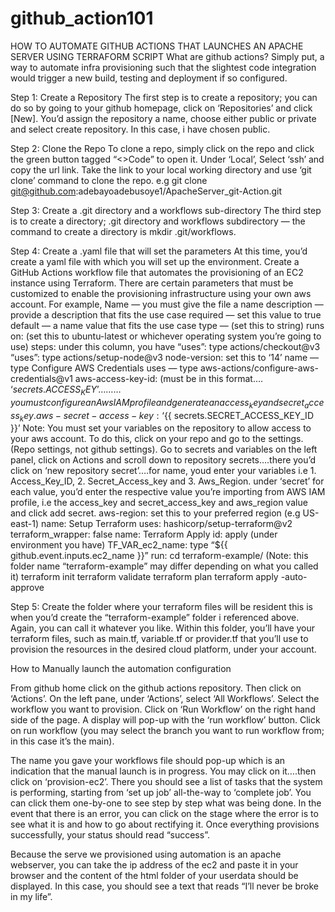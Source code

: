 # github_action101
HOW TO AUTOMATE GITHUB ACTIONS THAT LAUNCHES AN APACHE SERVER USING TERRAFORM SCRIPT
What are github actions? Simply put, a way to automate infra provisioning such that the slightest code integration would trigger a new build, testing and deployment if so configured.

Step 1: Create a Repository
The first step is to create a repository; you can do so by going to your github homepage, click on ‘Repositories’ and click [New]. You’d assign the repository a name, choose either public or private and select create repository. In this case, i have chosen public.

Step 2: Clone the Repo
To clone a repo, simply click on the repo and click the green button tagged “<>Code” to open it. Under ‘Local’, Select ‘ssh’ and copy the url link. Take the link to your local working directory and use ‘git clone’ command to clone the repo. e.g git clone git@github.com:adebayoadebusoye1/ApacheServer_git-Action.git

Step 3: Create a .git directory and a workflows sub-directory
The third step is to create a directory; .git directory and workflows subdirectory — the command to create a directory is mkdir .git/workflows.

Step 4: Create a .yaml file that will set the parameters
At this time, you’d create a yaml file with which you will set up the environment. Create a GitHub Actions workflow file that automates the provisioning of an EC2 instance using Terraform. There are certain parameters that must be customized to enable the provisioning infrastructure using your own aws account. For example,
Name — you must give the file a name
description — provide a description that fits the use case
required — set this value to true
default — a name value that fits the use case
type — (set this to string)
runs on: (set this to ubuntu-latest or whichever operating system you’re going to use)
steps: under this column, you have “uses”: type actions/checkout@v3
“uses”: type actions/setup-node@v3
node-version: set this to ‘14’
name — type Configure AWS Credentials
uses — type aws-actions/configure-aws-credentials@v1
aws-access-key-id: (must be in this format…. ‘${{ secrets.ACCESS_KEY }}’………you must configure an Aws IAM profile and generate an access_key and secret_access_key.
aws-secret-access-key: ‘${{ secrets.SECRET_ACCESS_KEY_ID }}’
Note: You must set your variables on the repository to allow access to your aws account. To do this, click on your repo and go to the settings. (Repo settings, not github settings). Go to secrets and variables on the left panel, click on Actions and scroll down to repository secrets….there you’d click on ‘new repository secret’….for name, youd enter your variables i.e 1. Access_Key_ID, 2. Secret_Access_key and 3. Aws_Region. under ‘secret’ for each value, you’d enter the respective value you’re importing from AWS IAM profile, i.e the access_key and secret_access_key and aws_region value and click add secret.
aws-region: set this to your preferred region (e.g US-east-1)
name: Setup Terraform
uses: hashicorp/setup-terraform@v2
terraform_wrapper: false
name: Terraform Apply
id: apply
(under environment you have) TF_VAR_ec2_name: type “${{ github.event.inputs.ec2_name }}”
run:
cd terraform-example/ (Note: this folder name “terraform-example” may differ depending on what you called it)
terraform init
terraform validate
terraform plan
terraform apply -auto-approve

Step 5: Create the folder where your terraform files will be resident
this is when you’d create the “terraform-example” folder i referenced above. Again, you can call it whatever you like. Within this folder, you’ll have your terraform files, such as main.tf, variable.tf or provider.tf that you’ll use to provision the resources in the desired cloud platform, under your account.

How to Manually launch the automation configuration

From github home click on the github actions repository. Then click on ‘Actions’.
On the left pane, under ‘Actions’, select ‘All Workflows’. Select the workflow you want to provision. Click on ‘Run Workflow’ on the right hand side of the page. A display will pop-up with the ‘run workflow’ button. Click on run workflow (you may select the branch you want to run workflow from; in this case it’s the main).

The name you gave your workflows file should pop-up which is an indication that the manual launch is in progress. You may click on it….then click on ‘provision-ec2’. There you should see a list of tasks that the system is performing, starting from ‘set up job’ all-the-way to ‘complete job’. You can click them one-by-one to see step by step what was being done. In the event that there is an error, you can click on the stage where the error is to see what it is and how to go about rectifying it. Once everything provisions successfully, your status should read “success”.

Because the serve we provisioned using automation is an apache webserver, you can take the ip address of the ec2 and paste it in your browser and the content of the html folder of your userdata should be displayed. In this case, you should see a text that reads “I’ll never be broke in my life”.

